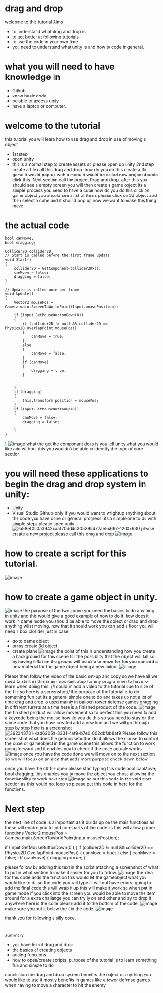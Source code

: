 # drag and drop 
welcome to this tutorial
Aims
* to understand what drag and drop is 
* to get better at following tutorials
* to use the code in your own time
* you need to understand what unity is and how to code in general.
# what you will need to have knowledge in
* Github
* know basic code
* be able to access unity 
* have a laptop or computer.
# welcome to the tutorial
this tutorial you will learn how to use drag and drop in use of moving a object.
* 1st step
* open unity
* this is a normal step to create assets so please open up unity
2nd step create a file call this drag and drop.
how do you do this create a 3d game it would pop up with a menu it would be called new project double click this.
Next section call the project Drag and drop.
after this you should see a empty screen you will then create a game object its a simple process you need to have a cube how do you do this
click on game object you should see a list of items please click on 3d object and then select a cube and it should pop up now we want to make this thing move









# the actual code 
    bool canMove;
    bool dragging;

    Collider2D collider2D;
    // Start is called before the first frame update
    void Start()
    {
        collider2D = GetComponent<Collider2D>();
        canMove = false;
        dragging = false;
    }

    // Update is called once per frame
    void Update()
    {
        Vector2 mousePos = Camera.main.ScreenToWorldPoint(Input.mousePosition);

        if (Input.GetMouseButtonDown(0))
        {
            if (collider2D != null && collider2D == Physics2D.OverlapPoint(mousePos))
            {
                canMove = true;
            }
            else
            {
                canMove = false;
            }
            if (canMove)
            {
                dragging = true;
            }


        }
        if (dragging)
        {
            this.transform.position = mousePos;
        }
        if (Input.GetMouseButtonUp(0))
        {
            canMove = false;
            dragging = false;

        }
    }
} 
![image](https://github.com/user-attachments/assets/7fd0f4d2-eca7-400e-a3fc-ababc6057665)
what the get the componant does is you tell unity what you would like add 
without this you wouldn't be able to identify the type of core section



# you will need these applications to begin the drag and drop system in unity:
* Unity
* Visual Studio 
Github-only if you would want to wrightup anything about the code you have done or general progress.
its a simple one to do with simple steps please open unity
![9a58ef0b0a39424aaf70dd4c30539b477ae54697-1200x630](https://github.com/user-attachments/assets/f06d5a02-bab6-49e4-8313-e0b10064ea6e)
please create a new project please call this drag and drop 
![image](https://github.com/user-attachments/assets/4374aa45-5891-4280-8f9d-66fd1eae3ee1)
# how to create a script for this tutorial.
![image](https://github.com/user-attachments/assets/3e42edf3-db9b-4a49-8790-b0969ee37a90)
# how to create a game object in unity.
![image](https://github.com/user-attachments/assets/72ad6942-aa25-4342-8343-2ddd8cbd1bde)
the purpose of the two above you need the basics to do anything in unity and this would give a good example of how to do it.
how does it work in game mode you should be able to move the object or drag and drop anything wilst moving.
now that it should work you can add a floor you will need a box clollider just in case
* go to game object
* press create 3d object
* create plane 
![image](https://github.com/user-attachments/assets/0d077d41-5bac-4d61-a284-aea26539e419)
the point of this is understanding how you create a background for this scene
for the possiblity that the object will fall so by having it flat on the ground will be able  to move
for fun you can add a new material for the game object being a new colour 
  ![image](https://github.com/user-attachments/assets/cf9e494d-7daa-4d05-b942-68e6a95dab76)




Please then follow the video of the basic set-up and copy so we have all we need to start as this is an important step for any programmer to have to learn when doing this.
//I could'nt add a video to the tutorial due to size of the file so here is a screenshot//
the purpose of the tutorial is to do something fun but its a general simple one to do and takes up not a lot of time 
drag and drop is used mainly in balloon tower defense games dragging in different turrets at a time 
here is a finished product of the code.
![image](https://github.com/user-attachments/assets/4ad62059-3331-4af9-b7e0-002dbfab8af9)
the finished product will allow movement so to perfect this you need to add a keycode being the mouse how do you do this so you need to stay on the same code that you have created add a new line and we will go through step by step 
here is a screenshot.
![392043731-4ad62059-3331-4af9-b7e0-002dbfab8af9](https://github.com/user-attachments/assets/1a8bb8f9-fb4a-41b1-b656-2edfde593eed)
Please follow this screenshot what does the getmousebutton do it allows the mouse to control the cube or gameobject in the game scene this allows the function to work going forward and it enables you to check if the code actualy works.
![image](https://github.com/user-attachments/assets/cfb65fc2-c097-426c-8738-efe1802bbb0f)
once you have the code done we will move on to the next section so we will focus on an area that adds more purpose check down below.




once you have the c# file open please start typing this code 
 bool canMove;
 bool dragging;
 this enables you to move the object you chose allowing the functionalilty to work 
 next step
 ![image](https://github.com/user-attachments/assets/23966cf6-20a1-40a2-99cc-3d32a85ac6c6)
 so put this code in the void start section as this would not loop so please put this code in here for the functions.
 # Next step
 the next line of code is a important as it builds up on the main functions as these will enable you to add core parts of the code as this will allow proper functions 
   Vector2 mousePos = Camera.main.ScreenToWorldPoint(Input.mousePosition);

   if (Input.GetMouseButtonDown(0))
   {
       if (collider2D != null && collider2D == Physics2D.OverlapPoint(mousePos))
       {
           canMove = true;
       }
       else
       {
           canMove = false;
       }
       if (canMove)
       {
           dragging = true;
       }
 
please follow by adding this text in the script attaching a screenshot of what to put in what section to make it easier for you to follow.
![image](https://github.com/user-attachments/assets/80ac5fed-6c22-449d-bf16-d853ba403ec0)
the idea for this code adds the function this would let the gameobject what you would like to do so the code you will type in will not have errors.
going to add the final code this will wrap it up this will make it work so when put in game mode if you click into the screen you would be able to move the item around for a extra challange you can try iy on and other and try to drop it anywhere 
here is the code please add it to the bottom of the code.
![image](https://github.com/user-attachments/assets/408cd4d6-71ac-427d-8f1a-de1da82266ee)
make sure you put it below the {
in the code.
![image](https://github.com/user-attachments/assets/2828f1cc-fd2d-44e2-b299-518511116075)

thank you for following a silly code.
#
summery 
* you have learnt drag and drop
* the basics of creating objects
* adding functions
* how to open/create scripts.
purpose of the tutorial is to learn something fun and simple to do

conclusion 
the drag and drop system benefits the object or anything you would like to use it mostly benefits in games like a tower defense games when having to move a character to hit the enemy 











